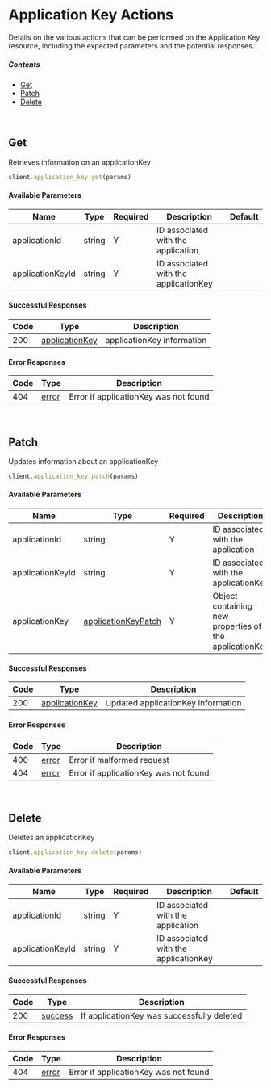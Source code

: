 # Application Key Actions

Details on the various actions that can be performed on the
Application Key resource, including the expected
parameters and the potential responses.

##### Contents

*   [Get](#get)
*   [Patch](#patch)
*   [Delete](#delete)

<br/>

## Get

Retrieves information on an applicationKey

```ruby
client.application_key.get(params)
```

#### Available Parameters

| Name | Type | Required | Description | Default |
| ---- | ---- | -------- | ----------- | ------- |
| applicationId | string | Y | ID associated with the application |  |
| applicationKeyId | string | Y | ID associated with the applicationKey |  |

#### Successful Responses

| Code | Type | Description |
| ---- | ---- | ----------- |
| 200 | [applicationKey](_schemas.md#applicationkey) | applicationKey information |

#### Error Responses

| Code | Type | Description |
| ---- | ---- | ----------- |
| 404 | [error](_schemas.md#error) | Error if applicationKey was not found |

<br/>

## Patch

Updates information about an applicationKey

```ruby
client.application_key.patch(params)
```

#### Available Parameters

| Name | Type | Required | Description | Default |
| ---- | ---- | -------- | ----------- | ------- |
| applicationId | string | Y | ID associated with the application |  |
| applicationKeyId | string | Y | ID associated with the applicationKey |  |
| applicationKey | [applicationKeyPatch](_schemas.md#applicationkeypatch) | Y | Object containing new properties of the applicationKey |  |

#### Successful Responses

| Code | Type | Description |
| ---- | ---- | ----------- |
| 200 | [applicationKey](_schemas.md#applicationkey) | Updated applicationKey information |

#### Error Responses

| Code | Type | Description |
| ---- | ---- | ----------- |
| 400 | [error](_schemas.md#error) | Error if malformed request |
| 404 | [error](_schemas.md#error) | Error if applicationKey was not found |

<br/>

## Delete

Deletes an applicationKey

```ruby
client.application_key.delete(params)
```

#### Available Parameters

| Name | Type | Required | Description | Default |
| ---- | ---- | -------- | ----------- | ------- |
| applicationId | string | Y | ID associated with the application |  |
| applicationKeyId | string | Y | ID associated with the applicationKey |  |

#### Successful Responses

| Code | Type | Description |
| ---- | ---- | ----------- |
| 200 | [success](_schemas.md#success) | If applicationKey was successfully deleted |

#### Error Responses

| Code | Type | Description |
| ---- | ---- | ----------- |
| 404 | [error](_schemas.md#error) | Error if applicationKey was not found |

